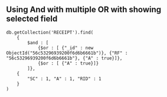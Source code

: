 ## Using And with multiple OR with showing selected field    
    
    db.getCollection('RECEIPT').find(    
        {
            $and : [
                {$or : [ {"_id" : new ObjectId("56c53296939200f6d6b6661b")}, {"RF" : "56c53296939200f6d6b6661b"}, {"A" : true}]},
                {$or : [ {"A" : true}]}
            ]}, 
        {
            "SC" : 1, "A" : 1, "RID" : 1
        }
    )